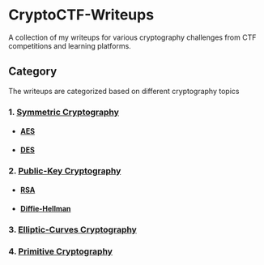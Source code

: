 # CryptoCTF-Writeups
A collection of my writeups for various cryptography challenges from CTF competitions and learning platforms.

## Category
The writeups are categorized based on different cryptography topics

### 1. [Symmetric Cryptography](./Symmetric)
  - #### [AES](./Symmetric/AES)
  - #### [DES](./Symmetric/DES)
### 2. [Public-Key Cryptography](./Public-Key)
  - #### [RSA](./Public-Key/RSA)
  - #### [Diffie-Hellman](./Public-Key/Diffie-Hellman)
### 3. [Elliptic-Curves Cryptography](./Elliptic-Curve)
### 4. [Primitive Cryptography](./Primitive)
